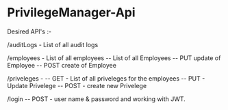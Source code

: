 # PrivilegeManager-Api


Desired API's :-

/auditLogs - List of all audit logs

/employees - List of all employees
    -- List of all Employees
    -- PUT update of Employee
    -- POST create of Employee

/priveleges - 
    -- GET - List of all priveleges for the employees
    -- PUT - Update Privelege
    -- POST - create new Privelege

/login
    -- POST - user name & password and working with JWT.
